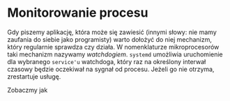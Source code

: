 # Monitorowanie procesu

Gdy piszemy aplikację, która może się zawiesić (innymi słowy: nie mamy zaufania do siebie jako programisty) warto dołożyć do niej mechanizm, który regularnie sprawdza czy działa. W nomenklaturze mikroprocesorów taki mechanizm nazywamy _watchdogiem_. `systemd` umożliwia uruchomienie dla wybranego `service'u` watchdoga, który raz na określony interwał czasowy będzie oczekiwał na sygnał od procesu. Jeżeli go nie otrzyma, zrestartuje usługę.

Zobaczmy jak
